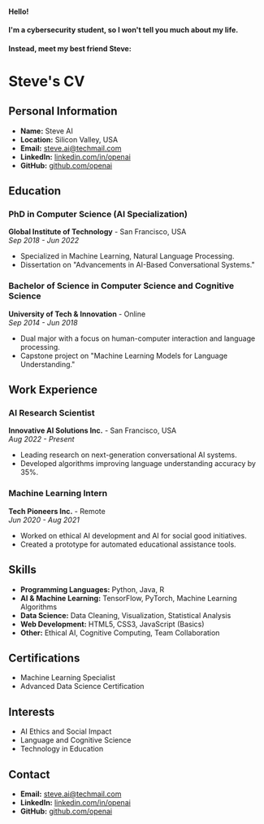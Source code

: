 #### Hello!

#### I'm a cybersecurity student, so I won't tell you much about my life.
#### Instead, meet my best friend Steve:

# Steve's CV

## Personal Information

- **Name:** Steve AI
- **Location:** Silicon Valley, USA
- **Email:** steve.ai@techmail.com
- **LinkedIn:** [linkedin.com/in/openai](https://www.linkedin.com/in/openai)
- **GitHub:** [github.com/openai](https://github.com/openai)

## Education

### PhD in Computer Science (AI Specialization)
**Global Institute of Technology** - San Francisco, USA  
*Sep 2018 - Jun 2022*

- Specialized in Machine Learning, Natural Language Processing.
- Dissertation on "Advancements in AI-Based Conversational Systems."

### Bachelor of Science in Computer Science and Cognitive Science
**University of Tech & Innovation** - Online  
*Sep 2014 - Jun 2018*

- Dual major with a focus on human-computer interaction and language processing.
- Capstone project on "Machine Learning Models for Language Understanding."

## Work Experience

### AI Research Scientist
**Innovative AI Solutions Inc.** - San Francisco, USA  
*Aug 2022 - Present*

- Leading research on next-generation conversational AI systems.
- Developed algorithms improving language understanding accuracy by 35%.

### Machine Learning Intern
**Tech Pioneers Inc.** - Remote  
*Jun 2020 - Aug 2021*

- Worked on ethical AI development and AI for social good initiatives.
- Created a prototype for automated educational assistance tools.

## Skills

- **Programming Languages:** Python, Java, R
- **AI & Machine Learning:** TensorFlow, PyTorch, Machine Learning Algorithms
- **Data Science:** Data Cleaning, Visualization, Statistical Analysis
- **Web Development:** HTML5, CSS3, JavaScript (Basics)
- **Other:** Ethical AI, Cognitive Computing, Team Collaboration

## Certifications

- Machine Learning Specialist
- Advanced Data Science Certification

## Interests

- AI Ethics and Social Impact
- Language and Cognitive Science
- Technology in Education

## Contact

- **Email:** steve.ai@techmail.com
- **LinkedIn:** [linkedin.com/in/openai](https://www.linkedin.com/in/openai)
- **GitHub:** [github.com/openai](https://github.com/openai)


